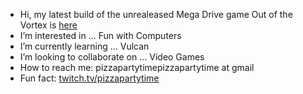 - Hi, my latest build of the unrealeased Mega Drive game Out of the Vortex is [here](https://github.com/pizzapartytime/Vortex/releases)
- I’m interested in ... Fun with Computers
- I’m currently learning ... Vulcan
- I’m looking to collaborate on ... Video Games
- How to reach me: pizzapartytimepizzapartytime at gmail
- Fun fact: [twitch.tv/pizzapartytime](twitch.tv/pizzapartytim)

<!---
pizzapartytime/pizzapartytime is a ✨ special ✨ repository because its `README.md` (this file) appears on your GitHub profile.
You can click the Preview link to take a look at your changes.
--->
